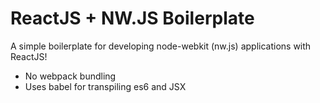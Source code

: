 # ReactJS + NW.JS Boilerplate
A simple boilerplate for developing node-webkit (nw.js) applications with ReactJS!

- No webpack bundling
- Uses babel for transpiling es6 and JSX